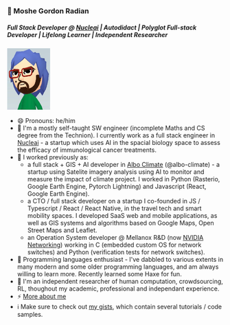 ### 🦔 Moshe Gordon Radian
##### Full Stack Developer @ [Nucleai](https://nucleai.ai/) | Autodidact | Polyglot Full-stack Developer | Lifelong Learner | Independent Researcher
<img src="https://github.com/VehpuS/VehpuS/raw/master/mii%20me%202.jpg" width=100/>

- 😄 Pronouns: he/him
- 🔭 I'm a mostly self-taught SW engineer (incomplete Maths and CS degree from the Technion). I currently work as a full stack engineer in [Nucleai](https://nucleai.ai/) - a startup which uses AI in the spacial biology space to assess the efficacy of immunological cancer treatments.
- 📜 I worked previously as:
  - a full stack + GIS + AI developer in [Albo Climate](https://www.albosys.com/) (@albo-climate) - a startup using Satelite imagery analysis using AI to monitor and measure the impact of climate project. I worked in Python (Rasterio, Google Earth Engine, Pytorch Lightning) and Javascript (React, Google Earth Engine).
  - a CTO / full stack developer on a startup I co-founded in JS / Typescript / React / React Native, in the travel tech and smart mobility spaces. I developed SaaS web and mobile applications, as well as GIS systems and algorithms based on Google Maps, Open Street Maps and Leaflet.
  - an Operation System developer @ Mellanox R&D (now [NVIDIA Networking](https://www.nvidia.com/en-us/networking/)) working in C (embedded custom OS for network switches) and Python (verification tests for network switches).
- 🌱 Programming languages enthusiast - I've dabbled to various extents in many modern and some older programming languages, and am always willing to learn more. Recently learned some Haxe for fun.
- 💬 I'm an independent researcher of human computation, crowdsourcing, RL, thoughout my academic, professional and independant experience.
- ⚡ [More about me](https://about.me/vehpus)
- :information_source: Make sure to check out [my gists](https://gist.github.com/VehpuS), which contain several tutorials / code samples.

<!--
**VehpuS/VehpuS** is a ✨ _special_ ✨ repository because its `README.md` (this file) appears on your GitHub profile.

Here are some ideas to get you started:
👋

- 🔭 I’m currently working on ...
- 🌱 I’m currently learning ...
- 👯 I’m looking to collaborate on ...
- 🤔 I’m looking for help with ...
- 💬 Ask me about ...
- 📫 How to reach me: ...
- 😄 Pronouns: ...
- ⚡ Fun fact: ...
-->
